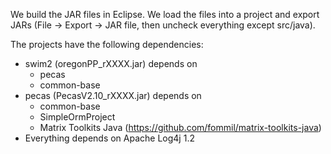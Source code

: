 We build the JAR files in Eclipse. We load the files into a project and export
JARs (File -> Export -> JAR file, then uncheck everything except src/java).

The projects have the following dependencies:

- swim2 (oregonPP_rXXXX.jar) depends on
    - pecas
    - common-base
- pecas (PecasV2.10_rXXXX.jar) depends on
    - common-base
    - SimpleOrmProject
    - Matrix Toolkits Java (https://github.com/fommil/matrix-toolkits-java)
- Everything depends on Apache Log4j 1.2